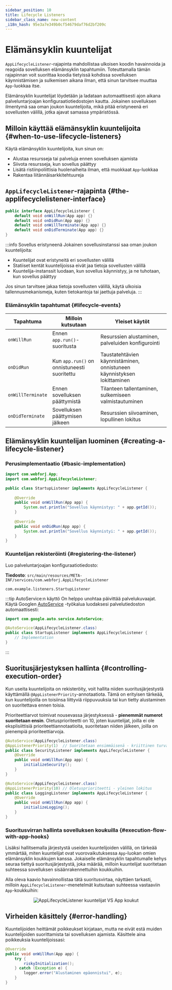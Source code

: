 ```yaml
---
sidebar_position: 10
title: Lifecycle Listeners
sidebar_class_name: new-content
_i18n_hash: 95e3a7e349b0cf54679daf76d2bf209c
---
```

<!-- vale off -->
# Elämänsyklin kuuntelijat <DocChip chip='since' label='25.02' />
<!-- vale on -->

`AppLifecycleListener`-rajapinta mahdollistaa ulkoisen koodin havainnoida ja reagoida sovelluksen elämänsyklin tapahtumiin. Toteuttamalla tämän rajapinnan voit suorittaa koodia tietyissä kohdissa sovelluksen käynnistämisen ja sulkemisen aikana ilman, että sinun tarvitsee muuttaa `App`-luokkaa itse.

Elämänsyklin kuuntelijat löydetään ja ladataan automaattisesti ajon aikana palveluntarjoajan konfiguraatiotiedostojen kautta. Jokainen sovelluksen ilmentymä saa oman joukon kuuntelijoita, mikä pitää eristyneenä eri sovellusten välillä, jotka ajavat samassa ympäristössä.

## Milloin käyttää elämänsyklin kuuntelijoita {#when-to-use-lifecycle-listeners}

Käytä elämänsyklin kuuntelijoita, kun sinun on:
- Alustaa resursseja tai palveluja ennen sovelluksen ajamista
- Siivota resursseja, kun sovellus päättyy  
- Lisätä ristiinpoliittisia huolenaiheita ilman, että muokkaat `App`-luokkaa
- Rakentaa liitännäisarkkitehtuureja

## `AppLifecycleListener`-rajapinta {#the-applifecyclelistener-interface}

```java title="AppLifecycleListener.java"
public interface AppLifecycleListener {
    default void onWillRun(App app) {}
    default void onDidRun(App app) {}
    default void onWillTerminate(App app) {}
    default void onDidTerminate(App app) {}
}
```

:::info Sovellus eristyneenä
Jokainen sovellusinstanssi saa oman joukon kuuntelijoita:
- Kuuntelijat ovat eristyneitä eri sovellusten välillä
- Statiiset kentät kuuntelijoissa eivät jaa tietoja sovellusten välillä
- Kuuntelija-instanssit luodaan, kun sovellus käynnistyy, ja ne tuhotaan, kun sovellus päättyy

Jos sinun tarvitsee jakaa tietoja sovellusten välillä, käytä ulkoisia tallennusmekanismeja, kuten tietokantoja tai jaettuja palveluja.
:::

### Elämänsyklin tapahtumat {#lifecycle-events}

| Tapahtuma | Milloin kutsutaan | Yleiset käytöt |
|-----------|------------------|----------------|
| `onWillRun` | Ennen `app.run()`-suoritusta | Resurssien alustaminen, palveluiden konfigurointi |
| `onDidRun` | Kun `app.run()` on onnistuneesti suoritettu | Taustatehtävien käynnistäminen, onnistuneen käynnistyksen lokittaminen |
| `onWillTerminate` | Ennen sovelluksen päättymistä | Tilanteen tallentaminen, sulkemiseen valmistautuminen |
| `onDidTerminate` | Sovelluksen päättymisen jälkeen | Resurssien siivoaminen, lopullinen lokitus |

## Elämänsyklin kuuntelijan luominen {#creating-a-lifecycle-listener}

### Perusimplementaatio {#basic-implementation}

```java title="StartupListener.java"
import com.webforj.App;
import com.webforj.AppLifecycleListener;

public class StartupListener implements AppLifecycleListener {
    
    @Override
    public void onWillRun(App app) {
        System.out.println("Sovellus käynnistyy: " + app.getId());
    }
    
    @Override
    public void onDidRun(App app) {
        System.out.println("Sovellus käynnistyi: " + app.getId());
    }
}
```

### Kuuntelijan rekisteröinti {#registering-the-listener}

Luo palveluntarjoajan konfiguraatiotiedosto:

**Tiedosto**: `src/main/resources/META-INF/services/com.webforj.AppLifecycleListener`

```
com.example.listeners.StartupListener
```

:::tip AutoService:n käyttö
On helppo unohtaa päivittää palvelukuvaajat. Käytä Googlen [AutoService](https://github.com/google/auto/blob/main/service/README.md) -työkalua luodaksesi palvelutiedoston automaattisesti:

```java title="StartupListener.java"
import com.google.auto.service.AutoService;

@AutoService(AppLifecycleListener.class)
public class StartupListener implements AppLifecycleListener {
    // Implementation
}
```
:::

## Suoritusjärjestyksen hallinta {#controlling-execution-order}

Kun useita kuuntelijoita on rekisteröity, voit hallita niiden suoritusjärjestystä käyttämällä `@AppListenerPriority`-annotaatiota. Tämä on erityisen tärkeää, kun kuuntelijoilla on toisiinsa liittyviä riippuvuuksia tai kun tietty alustaminen on suoritettava ennen toisia.

Prioriteettiarvot toimivat nousevassa järjestyksessä - **pienemmät numerot suoritetaan ensin**. Oletusprioriteetti on 10, joten kuuntelijat, joilla ei ole eksplisiittisiä prioriteettiannotaatioita, suoritetaan niiden jälkeen, joilla on pienempiä prioriteettiarvoja.

```java title="SecurityListener.java"
@AutoService(AppLifecycleListener.class)
@AppListenerPriority(1)  // Suoritetaan ensimmäisenä - kriittinen turvallisuusasetelma
public class SecurityListener implements AppLifecycleListener {
    @Override
    public void onWillRun(App app) {
        initializeSecurity();
    }
}

@AutoService(AppLifecycleListener.class)
@AppListenerPriority(10) // Oletusprioriteetti - yleinen lokitus
public class LoggingListener implements AppLifecycleListener {
    @Override
    public void onWillRun(App app) {
        initializeLogging();
    }
}
```

### Suoritusvirran hallinta sovelluksen koukuilla {#execution-flow-with-app-hooks}

Lisäksi hallitsemalla järjestystä useiden kuuntelijoiden välillä, on tärkeää ymmärtää, miten kuuntelijat ovat vuorovaikutuksessa `App`-luokan omien elämänsyklin koukkujen kanssa. Jokaiselle elämänsyklin tapahtumalle kehys seuraa tiettyä suoritusjärjestystä, joka määrää, milloin kuuntelijat suoritetaan suhteessa sovelluksen sisäänrakennettuihin koukkuihin.

Alla oleva kaavio havainnollistaa tätä suoritusvirtaa, näyttäen tarkasti, milloin `AppLifecycleListener`-menetelmät kutsutaan suhteessa vastaaviin `App`-koukkuihin: 

<div align="center">

![AppLifecycleListener kuuntelijat VS `App` koukut](/img/lifecycle-listeners.svg)

</div>


## Virheiden käsittely {#error-handling}

Kuuntelijoiden heittämät poikkeukset kirjataan, mutta ne eivät estä muiden kuuntelijoiden suorittamista tai sovelluksen ajamista. Käsittele aina poikkeuksia kuuntelijoissasi:

```java title="Virheiden käsittelyn esimerkki"
@Override
public void onWillRun(App app) {
    try {
        riskyInitialization();
    } catch (Exception e) {
        logger.error("Alustaminen epäonnistui", e);
    }
}
```
